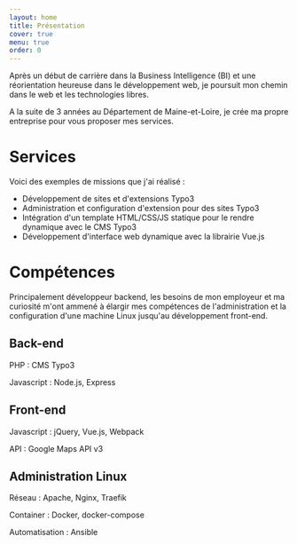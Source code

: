 ```yaml
---
layout: home
title: Présentation
cover: true
menu: true
order: 0
---
```


Après un début de carrière dans la Business Intelligence (BI) et une réorientation heureuse dans le développement web, je poursuit mon chemin dans le web et les technologies libres.

A la suite de 3 années au Département de Maine-et-Loire, je crée ma propre entreprise pour vous proposer mes services.

# Services

Voici des exemples de missions que j'ai réalisé :

* Développement de sites et d'extensions Typo3
* Administration et configuration d'extension pour des sites Typo3 
* Intégration d'un template HTML/CSS/JS statique pour le rendre dynamique avec le CMS Typo3
* Développement d'interface web dynamique avec la librairie Vue.js

# Compétences

Principalement développeur backend, les besoins de mon employeur et ma curiosité m'ont ammené à élargir mes compétences de l'administration et la configuration d'une machine Linux jusqu'au développement front-end.

## Back-end

PHP : CMS Typo3

Javascript : Node.js, Express

## Front-end

Javascript : jQuery, Vue.js, Webpack

API : Google Maps API v3

## Administration Linux

Réseau : Apache, Nginx, Traefik

Container : Docker, docker-compose

Automatisation : Ansible
